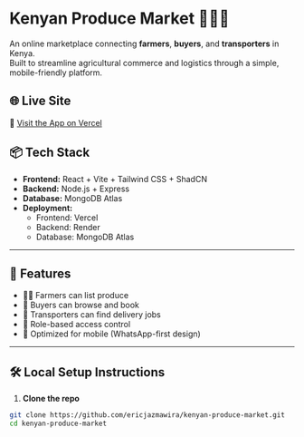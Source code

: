# Kenyan Produce Market 🌾🇰🇪

An online marketplace connecting **farmers**, **buyers**, and **transporters** in Kenya.  
Built to streamline agricultural commerce and logistics through a simple, mobile-friendly platform.

## 🌐 Live Site
🔗 [Visit the App on Vercel](https://kenyan-produce-market.vercel.app/)

## 📦 Tech Stack

- **Frontend:** React + Vite + Tailwind CSS + ShadCN
- **Backend:** Node.js + Express
- **Database:** MongoDB Atlas
- **Deployment:** 
  - Frontend: Vercel  
  - Backend: Render  
  - Database: MongoDB Atlas

---

## 🚀 Features

- 👩‍🌾 Farmers can list produce
- 🛒 Buyers can browse and book
- 🚚 Transporters can find delivery jobs
- 🔐 Role-based access control
- 📱 Optimized for mobile (WhatsApp-first design)

---

## 🛠️ Local Setup Instructions

1. **Clone the repo**

```bash
git clone https://github.com/ericjazmawira/kenyan-produce-market.git
cd kenyan-produce-market

